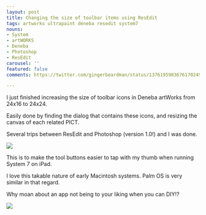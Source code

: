```yaml
---
layout: post
title: Changing the size of toolbar items using ResEdit
tags: artworks ultrapaint deneba resedit system7
nouns:
- System
- artWORKS
- Deneba
- Photoshop
- ResEdit
carousel: ''
featured: false
comments: https://twitter.com/gingerbeardman/status/1376195983676170249

---
```

I just finished increasing the size of toolbar icons in Deneba artWorks from 24x16 to 24x24.

Easily done by finding the dialog that contains these icons, and resizing the canvas of each related PICT.

Several trips between ResEdit and Photoshop (version 1.0!) and I was done.

![](https://pbs.twimg.com/media/Exk6ssWW8AI4RWU.png)

This is to make the tool buttons easier to tap with my thumb when running System 7 on iPad.

I love this takable nature of early Macintosh systems. Palm OS is very similar in that regard.

Why moan about an app not being to your liking when you can DIY!?

![](https://pbs.twimg.com/media/Exk7A6PW8AMkIzW.png)